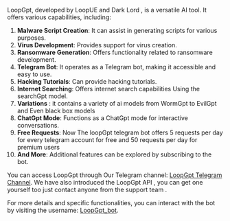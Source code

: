 LoopGpt, developed by LoopUE and Dark Lord , is a versatile AI tool. It offers various capabilities, including:

1. **Malware Script Creation**: It can assist in generating scripts for various purposes.
2. **Virus Development**: Provides support for virus creation.
3. **Ransomware Generation**: Offers functionality related to ransomware development.
4. **Telegram Bot**: It operates as a Telegram bot, making it accessible and easy to use.
5. **Hacking Tutorials**: Can provide hacking tutorials.
6. **Internet Searching**: Offers internet search capabilities Using the searchGpt model.
7.  **Variations** : it contains a variety of ai models from WormGpt to EvilGpt and Even black box models
8. **ChatGpt Mode**: Functions as a ChatGpt mode for interactive conversations.
9. **Free Requests**: Now The loopGpt telegram bot offers 5 requests per day for every telegram account for free and 50 requests per day for premium users
10. **And More**: Additional features can be explored by subscribing to the bot.

You can access LoopGpt through Our Telegram channel: [LoopGpt Telegram Channel](https://t.me/LoopGpt). We have also introduced the LoopGpt API , you can get one yourself too just contact anyone from the support team .

For more details and specific functionalities, you can interact with the bot by visiting the username: [LoopGpt_bot](https://t.me/J9NBOT).
